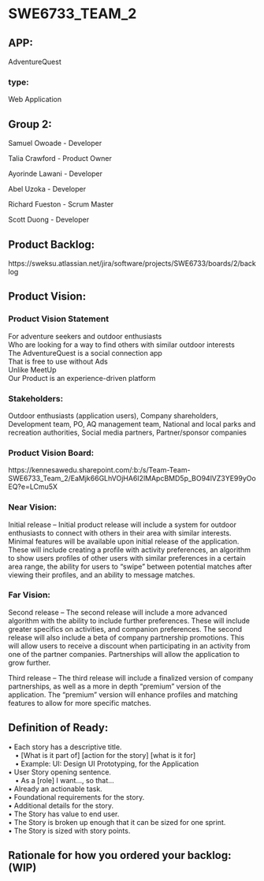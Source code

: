 # SWE6733_TEAM_2

<h2>APP:</h2> AdventureQuest 

<h3>type:</h3>
Web Application  

<h2>Group 2:</h2>

Samuel Owoade - Developer 

Talia Crawford - Product Owner

Ayorinde Lawani - Developer 

Abel Uzoka - Developer 

Richard Fueston - Scrum Master 

Scott Duong - Developer 


<h2>Product Backlog:</h2> https://sweksu.atlassian.net/jira/software/projects/SWE6733/boards/2/backlog

<h2>Product Vision:</h2>

<h3>Product Vision Statement</h3>
For adventure seekers and outdoor enthusiasts <br>
Who are looking for a way to find others with similar outdoor interests  <br>
The AdventureQuest	is a social connection app <br>
That is free to use without Ads <br>
Unlike MeetUp <br>
Our Product is an experience-driven platform  <br>

 <h3>Stakeholders: </h3> 
Outdoor enthusiasts (application users), Company shareholders, Development team, PO, AQ management team, National and local parks and recreation authorities, Social media partners, Partner/sponsor companies 

<h3>Product Vision Board: </h3>
https://kennesawedu.sharepoint.com/:b:/s/Team-Team-SWE6733_Team_2/EaMjk66GLhVOjHA6I2lMApcBMD5p_BO94lVZ3YE99yOoEQ?e=LCmu5X

<h3>Near Vision: </h3>

Initial release – Initial product release will include a system for outdoor enthusiasts to connect with others in their area with similar interests. Minimal features will be available upon initial release of the application. These will include creating a profile with activity preferences, an algorithm to show users profiles of other users with similar preferences in a certain area range, the ability for users to “swipe” between potential matches after viewing their profiles, and an ability to message matches.  

<h3>Far Vision: </h3>

Second release – The second release will include a more advanced algorithm with the ability to include further preferences. These will include greater specifics on activities, and companion preferences. The second release will also include a beta of company partnership promotions. This will allow users to receive a discount when participating in an activity from one of the partner companies. Partnerships will allow the application to grow further.  

Third release – The third release will include a finalized version of company partnerships, as well as a more in depth “premium” version of the application. The “premium” version will enhance profiles and matching features to allow for more specific matches.  

<h2>Definition of Ready:</h2>
  
•	Each story has a descriptive title.<br>
  &emsp;•	[What is it part of] [action for the story] [what is it for]<br>
  &emsp;•	Example: UI: Design UI Prototyping, for the Application<br>
•	User Story opening sentence. <br>
  &emsp;•	As a [role] I want…, so that…<br>
•	Already an actionable task. <br>
•	Foundational requirements for the story.<br>
•	Additional details for the story.<br>
•	The Story has value to end user. <br>
•	The Story is broken up enough that it can be sized for one sprint. <br>
•	The Story is sized with story points.<br>

<h2>Rationale for how you ordered your backlog: (WIP)</h2>
